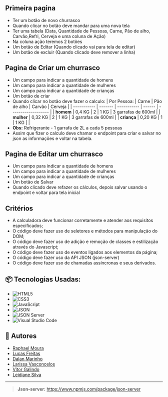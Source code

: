 ## Primeira pagina

- Ter um botão de novo churrasco
- Quando clicar no botão deve mandar para uma nova tela
- Ter uma tabela (Data, Quantidade de Pessoas, Carne, Pão de alho, Carvão,Refri, Cerveja  e uma coluna de Ação)
- Na coluna ação teremos 2 botões 
- Um botão de Editar (Quando clicado vai para tela de editar)
- Um botão de excluir (Quando clicado deve remover a linha)

## Pagina de Criar um churrasco

- Um campo para indicar a quantidade de homens
- Um campo para indicar a quantidade de mulheres
- Um campo para indicar a quantidade de crianças
- Um botão de criar
- Quando clicar no botão deve fazer o calculo: 
  | Por Pessoa: | Carne   | Pão de alho | Carvão | Cerveja             |
  | ----------- | ------- | ----------- | ------ | ------------------- |
  | **homem**   | 0,4 KG  | 2           | 1 KG   | 3 garrafas de 600ml |
  | **mulher**  | 0,32 KG | 2           | 1 KG   | 3 garrafas de 600ml |
  | **criança** | 0,20 KG | 1           | 1 KG   |                     |
- **Obs:** Refrigerante - 1 garrafa de 2L a cada 5 pessoas
- Assim que fizer o calculo deve chamar o endpoint para criar e salvar no json as informações e voltar na tabela.

## Pagina de Editar um churrasco

- Um campo para indicar a quantidade de homens
- Um campo para indicar a quantidade de mulheres
- Um campo para indicar a quantidade de crianças
- Um botão de Salvar 
- Quando clicado deve refazer os cálculos, depois salvar usando o endpoint e voltar para tela inicial

## Critérios

- A calculadora deve funcionar corretamente e atender aos requisitos especificados;
- O código deve fazer uso de seletores e métodos para manipulação do DOM;
- O código deve fazer uso de adição e remoção de classes e estilização através do Javascript;
- O código deve fazer uso de eventos ligados aos elementos da página;
- O código deve fazer uso da API JSON (json-server)
- O código deve fazer uso de chamadas assíncronas e seus derivados.

## 📦 Tecnologias Usadas:

* ![HTML5](https://img.shields.io/badge/html5-%23E34F26.svg?style=for-the-badge&logo=html5&logoColor=white)
* ![CSS3](https://img.shields.io/badge/css3-%231572B6.svg?style=for-the-badge&logo=css3&logoColor=white)
* ![JavaScript](https://img.shields.io/badge/javascript-%23323330.svg?style=for-the-badge&logo=javascript&logoColor=%23F7DF1E)
* ![JSON](https://img.shields.io/badge/JSON-000000?style=for-the-badge&logo=json&logoColor=white)
* ![JSON Server](https://img.shields.io/badge/JSON%20Server-000000?style=for-the-badge&logo=json&logoColor=white)
* ![Visual Studio Code](https://img.shields.io/badge/Visual%20Studio%20Code-0078d7.svg?style=for-the-badge&logo=visual-studio-code&logoColor=white)

## 👷 Autores
- <a href='https://github.com/Raphaell-Alves'>Raphael Moura</a>
- <a href='https://github.com/LucasDev9645'>Lucas Freitas</a>
- <a href='https://github.com/dalanmarinho'>Dalan Marinho</a>
- <a href='https://github.com/Rvssa'>Larissa Vasconcelos</a>
- <a href='https://github.com/BR-Darkness'>Vitor Galindo</a>
- <a href='https://github.com/Profleide '>Leidiane Silva</a>

---
>  **Json-server:** https://www.npmjs.com/package/json-server
